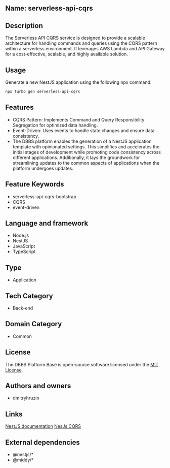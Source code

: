 ## Name: serverless-api-cqrs

## Description

The Serverless API CQRS service is designed to provide a scalable architecture for handling commands and queries using the CQRS pattern within a serverless environment. It leverages AWS Lambda and API Gateway for a cost-effective, scalable, and highly available solution.

## Usage

Generate a new NestJS application using the following npx command.

```bash
npx turbo gen serverless-api-cqrs
```

## Features

- CQRS Pattern: Implements Command and Query Responsibility Segregation for optimized data handling.
- Event-Driven: Uses events to handle state changes and ensure data consistency.
- The DBBS platform enables the generation of a NestJS application template with opinionated settings. This simplifies and accelerates the initial stages of development while promoting code consistency across different applications. Additionally, it lays the groundwork for streamlining updates to the common aspects of applications when the platform undergoes updates.

## Feature Keywords

- serverless-api-cqrs-bootstrap
- CQRS
- event-driven

## Language and framework

- Node.js
- NestJS
- JavaScript
- TypeScript

## Type

- Application

## Tech Category

- Back-end

## Domain Category

- Common

## License

The DBBS Platform Base is open-source software licensed under the [MIT License](LICENSE).

## Authors and owners

- dmitryhruzin

## Links

[NestJS documentation](https://docs.nestjs.com/)
[NesJs CQRS](https://docs.nestjs.com/recipes/cqrs)

## External dependencies

- @nestjs/*
- @middy/*
